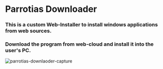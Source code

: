 # Parrotias Downloader  

### This is a custom Web-Installer to install windows applications from web sources. 
### Download the program from web-cloud and install it into the user's PC.

![parrotias-downlaoder-capture](https://github.com/Steelzen/parrotias-downloader/assets/94742043/c2e69e82-c4d0-4ec4-8e95-e621370ec70f)
